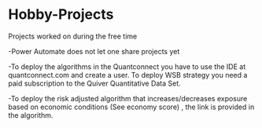 # Hobby-Projects
Projects worked on during the free time

-Power Automate does not let one share projects yet

-To deploy the algorithms in the Quantconnect you have to use the IDE at quantconnect.com and create a user. To deploy WSB strategy you need a paid subscription to 
the Quiver Quantitative Data Set.

-To deploy the risk adjusted algorithm that increases/decreases exposure based on economic conditions (See economy score) , the link is provided in the algorithm.
